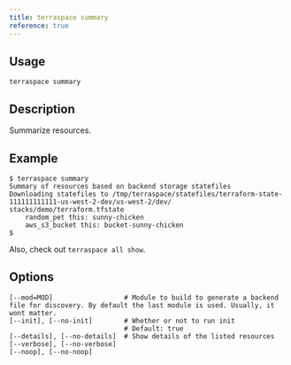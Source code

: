 ```yaml
---
title: terraspace summary
reference: true
---
```


## Usage

    terraspace summary

## Description

Summarize resources.

## Example

    $ terraspace summary
    Summary of resources based on backend storage statefiles
    Downloading statefiles to /tmp/terraspace/statefiles/terraform-state-111111111111-us-west-2-dev/us-west-2/dev/
    stacks/demo/terraform.tfstate
        random_pet this: sunny-chicken
        aws_s3_bucket this: bucket-sunny-chicken
    $

Also, check out `terraspace all show`.


## Options

```
[--mod=MOD]                  # Module to build to generate a backend file for discovery. By default the last module is used. Usually, it wont matter.
[--init], [--no-init]        # Whether or not to run init
                             # Default: true
[--details], [--no-details]  # Show details of the listed resources
[--verbose], [--no-verbose]  
[--noop], [--no-noop]        
```

